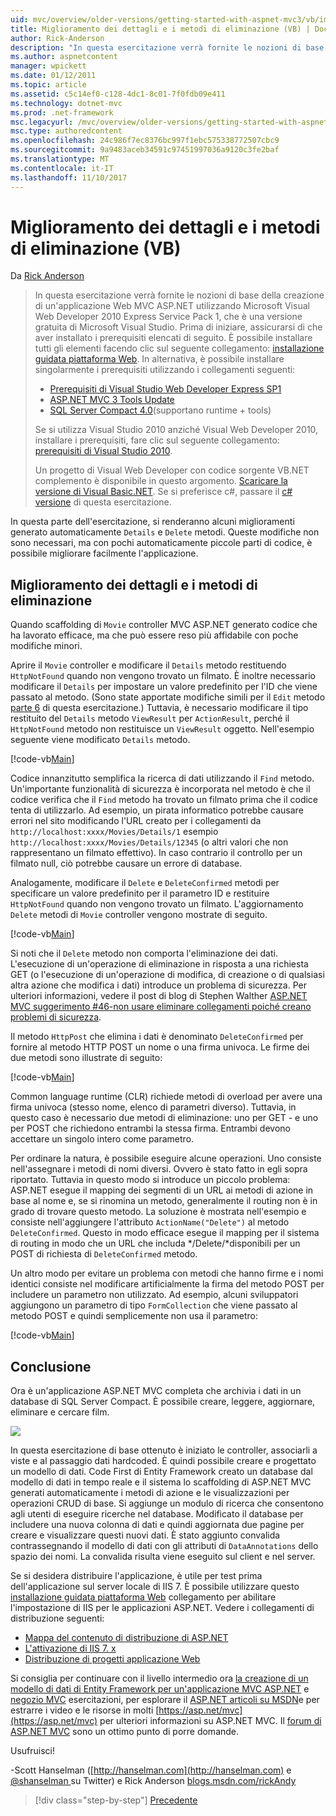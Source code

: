 ```yaml
---
uid: mvc/overview/older-versions/getting-started-with-aspnet-mvc3/vb/improving-the-details-and-delete-methods
title: Miglioramento dei dettagli e i metodi di eliminazione (VB) | Documenti Microsoft
author: Rick-Anderson
description: "In questa esercitazione verrà fornite le nozioni di base della creazione di un'applicazione Web MVC ASP.NET utilizzando Microsoft Visual Web Developer 2010 Express Service Pack 1, ovvero..."
ms.author: aspnetcontent
manager: wpickett
ms.date: 01/12/2011
ms.topic: article
ms.assetid: c5c14ef0-c128-4dc1-8c01-7f0fdb09e411
ms.technology: dotnet-mvc
ms.prod: .net-framework
msc.legacyurl: /mvc/overview/older-versions/getting-started-with-aspnet-mvc3/vb/improving-the-details-and-delete-methods
msc.type: authoredcontent
ms.openlocfilehash: 24c986f7ec8376bc997f1ebc575338772507cbc9
ms.sourcegitcommit: 9a9483aceb34591c97451997036a9120c3fe2baf
ms.translationtype: MT
ms.contentlocale: it-IT
ms.lasthandoff: 11/10/2017
---
```

<a name="improving-the-details-and-delete-methods-vb"></a>Miglioramento dei dettagli e i metodi di eliminazione (VB)
====================
Da [Rick Anderson](https://github.com/Rick-Anderson)

> In questa esercitazione verrà fornite le nozioni di base della creazione di un'applicazione Web MVC ASP.NET utilizzando Microsoft Visual Web Developer 2010 Express Service Pack 1, che è una versione gratuita di Microsoft Visual Studio. Prima di iniziare, assicurarsi di che aver installato i prerequisiti elencati di seguito. È possibile installare tutti gli elementi facendo clic sul seguente collegamento: [installazione guidata piattaforma Web](https://www.microsoft.com/web/gallery/install.aspx?appid=VWD2010SP1Pack). In alternativa, è possibile installare singolarmente i prerequisiti utilizzando i collegamenti seguenti:
> 
> - [Prerequisiti di Visual Studio Web Developer Express SP1](https://www.microsoft.com/web/gallery/install.aspx?appid=VWD2010SP1Pack)
> - [ASP.NET MVC 3 Tools Update](https://www.microsoft.com/web/gallery/install.aspx?appsxml=&amp;appid=MVC3)
> - [SQL Server Compact 4.0](https://www.microsoft.com/web/gallery/install.aspx?appid=SQLCE;SQLCEVSTools_4_0)(supportano runtime + tools)
> 
> Se si utilizza Visual Studio 2010 anziché Visual Web Developer 2010, installare i prerequisiti, fare clic sul seguente collegamento: [prerequisiti di Visual Studio 2010](https://www.microsoft.com/web/gallery/install.aspx?appsxml=&amp;appid=VS2010SP1Pack).
> 
> Un progetto di Visual Web Developer con codice sorgente VB.NET complemento è disponibile in questo argomento. [Scaricare la versione di Visual Basic.NET](https://code.msdn.microsoft.com/Introduction-to-MVC-3-10d1b098). Se si preferisce c#, passare il [c# versione](../cs/improving-the-details-and-delete-methods.md) di questa esercitazione.


In questa parte dell'esercitazione, si renderanno alcuni miglioramenti generato automaticamente `Details` e `Delete` metodi. Queste modifiche non sono necessari, ma con pochi automaticamente piccole parti di codice, è possibile migliorare facilmente l'applicazione.

## <a name="improving-the-details-and-delete-methods"></a>Miglioramento dei dettagli e i metodi di eliminazione

Quando scaffolding di `Movie` controller MVC ASP.NET generato codice che ha lavorato efficace, ma che può essere reso più affidabile con poche modifiche minori.

Aprire il `Movie` controller e modificare il `Details` metodo restituendo `HttpNotFound` quando non vengono trovato un filmato. È inoltre necessario modificare il `Details` per impostare un valore predefinito per l'ID che viene passato al metodo. (Sono state apportate modifiche simili per il `Edit` metodo [parte 6](examining-the-edit-methods-and-edit-view.md) di questa esercitazione.) Tuttavia, è necessario modificare il tipo restituito del `Details` metodo `ViewResult` per `ActionResult`, perché il `HttpNotFound` metodo non restituisce un `ViewResult` oggetto. Nell'esempio seguente viene modificato `Details` metodo.

[!code-vb[Main](improving-the-details-and-delete-methods/samples/sample1.vb)]

Codice innanzitutto semplifica la ricerca di dati utilizzando il `Find` metodo. Un'importante funzionalità di sicurezza è incorporata nel metodo è che il codice verifica che il `Find` metodo ha trovato un filmato prima che il codice tenta di utilizzarlo. Ad esempio, un pirata informatico potrebbe causare errori nel sito modificando l'URL creato per i collegamenti da `http://localhost:xxxx/Movies/Details/1` esempio `http://localhost:xxxx/Movies/Details/12345` (o altri valori che non rappresentano un filmato effettivo). In caso contrario il controllo per un filmato null, ciò potrebbe causare un errore di database.

Analogamente, modificare il `Delete` e `DeleteConfirmed` metodi per specificare un valore predefinito per il parametro ID e restituire `HttpNotFound` quando non vengono trovato un filmato. L'aggiornamento `Delete` metodi di `Movie` controller vengono mostrate di seguito.

[!code-vb[Main](improving-the-details-and-delete-methods/samples/sample2.vb)]

Si noti che il `Delete` metodo non comporta l'eliminazione dei dati. L'esecuzione di un'operazione di eliminazione in risposta a una richiesta GET (o l'esecuzione di un'operazione di modifica, di creazione o di qualsiasi altra azione che modifica i dati) introduce un problema di sicurezza. Per ulteriori informazioni, vedere il post di blog di Stephen Walther [ASP.NET MVC suggerimento #46-non usare eliminare collegamenti poiché creano problemi di sicurezza](http://stephenwalther.com/blog/archive/2009/01/21/asp.net-mvc-tip-46-ndash-donrsquot-use-delete-links-because.aspx).

Il metodo `HttpPost` che elimina i dati è denominato `DeleteConfirmed` per fornire al metodo HTTP POST un nome o una firma univoca. Le firme dei due metodi sono illustrate di seguito:

[!code-vb[Main](improving-the-details-and-delete-methods/samples/sample3.vb)]

Common language runtime (CLR) richiede metodi di overload per avere una firma univoca (stesso nome, elenco di parametri diverso). Tuttavia, in questo caso è necessario due metodi di eliminazione: uno per GET - e uno per POST che richiedono entrambi la stessa firma. Entrambi devono accettare un singolo intero come parametro.

Per ordinare la natura, è possibile eseguire alcune operazioni. Uno consiste nell'assegnare i metodi di nomi diversi. Ovvero è stato fatto in egli sopra riportato. Tuttavia in questo modo si introduce un piccolo problema: ASP.NET esegue il mapping dei segmenti di un URL ai metodi di azione in base al nome e, se si rinomina un metodo, generalmente il routing non è in grado di trovare questo metodo. La soluzione è mostrata nell'esempio e consiste nell'aggiungere l'attributo `ActionName("Delete")` al metodo `DeleteConfirmed`. Questo in modo efficace esegue il mapping per il sistema di routing in modo che un URL che includa */Delete/*disponibili per un POST di richiesta di `DeleteConfirmed` metodo.

Un altro modo per evitare un problema con metodi che hanno firme e i nomi identici consiste nel modificare artificialmente la firma del metodo POST per includere un parametro non utilizzato. Ad esempio, alcuni sviluppatori aggiungono un parametro di tipo `FormCollection` che viene passato al metodo POST e quindi semplicemente non usa il parametro:

[!code-vb[Main](improving-the-details-and-delete-methods/samples/sample4.vb)]

## <a name="wrapping-up"></a>Conclusione

Ora è un'applicazione ASP.NET MVC completa che archivia i dati in un database di SQL Server Compact. È possibile creare, leggere, aggiornare, eliminare e cercare film.

![](improving-the-details-and-delete-methods/_static/image1.png)

In questa esercitazione di base ottenuto è iniziato le controller, associarli a viste e al passaggio dati hardcoded. È quindi possibile creare e progettato un modello di dati. Code First di Entity Framework creato un database dal modello di dati in tempo reale e il sistema lo scaffolding di ASP.NET MVC generati automaticamente i metodi di azione e le visualizzazioni per operazioni CRUD di base. Si aggiunge un modulo di ricerca che consentono agli utenti di eseguire ricerche nel database. Modificato il database per includere una nuova colonna di dati e quindi aggiornata due pagine per creare e visualizzare questi nuovi dati. È stato aggiunto convalida contrassegnando il modello di dati con gli attributi di `DataAnnotations` dello spazio dei nomi. La convalida risulta viene eseguito sul client e nel server.

Se si desidera distribuire l'applicazione, è utile per test prima dell'applicazione sul server locale di IIS 7. È possibile utilizzare questo [installazione guidata piattaforma Web](https://www.microsoft.com/web/gallery/install.aspx?appsxml=&amp;appid=ASPNET;) collegamento per abilitare l'impostazione di IIS per le applicazioni ASP.NET. Vedere i collegamenti di distribuzione seguenti:

- [Mappa del contenuto di distribuzione di ASP.NET](https://msdn.microsoft.com/en-us/library/dd394698.aspx)
- [L'attivazione di IIS 7. x](https://blogs.msdn.com/b/rickandy/archive/2011/03/14/enabling-iis-7-x-on-windows-7-vista-sp1-windows-2008-windows-2008-r2.aspx)
- [Distribuzione di progetti applicazione Web](https://msdn.microsoft.com/en-us/library/dd394698.aspx)

Si consiglia per continuare con il livello intermedio ora [la creazione di un modello di dati di Entity Framework per un'applicazione MVC ASP.NET](../../../getting-started/getting-started-with-ef-using-mvc/creating-an-entity-framework-data-model-for-an-asp-net-mvc-application.md) e [negozio MVC](../../mvc-music-store/mvc-music-store-part-1.md) esercitazioni, per esplorare il [ASP.NET articoli su MSDN](https://msdn.microsoft.com/en-us/library/gg416514(VS.98).aspx)e per estrarre i video e le risorse in molti [https://asp.net/mvc](https://asp.net/mvc) per ulteriori informazioni su ASP.NET MVC. Il [forum di ASP.NET MVC](https://forums.asp.net/1146.aspx) sono un ottimo punto di porre domande.

Usufruisci!

-Scott Hanselman ([http://hanselman.com](http://hanselman.com) e [ @shanselman ](http://twitter.com/shanselman) su Twitter) e Rick Anderson [blogs.msdn.com/rickAndy](https://blogs.msdn.com/rickAndy)

>[!div class="step-by-step"]
[Precedente](adding-validation-to-the-model.md)
